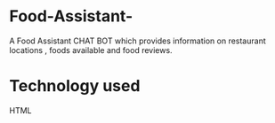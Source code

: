 # Food-Assistant-
A Food Assistant CHAT BOT which provides information on restaurant locations , foods available and food reviews.

# Technology used 
HTML 


